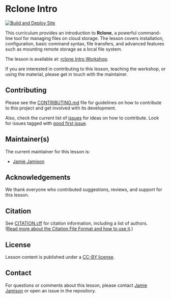 # Rclone Intro

[![Build and Deploy Site](https://github.com/ucla-data-science-center/rclone-intro/actions/workflows/sandpaper-main.yaml/badge.svg)](https://github.com/ucla-data-science-center/rclone-intro/actions/workflows/sandpaper-main.yaml)

This curriculum provides an introduction to **Rclone**, a powerful command-line tool for managing files on cloud storage. The lesson covers installation, configuration, basic command syntax, file transfers, and advanced features such as mounting remote storage as a local file system.

The lesson is available at: [rclone Intro Workshop](https://ucla-data-science-center.github.io/rclone-intro/).

If you are interested in contributing to this lesson, teaching the workshop, or using the material, please get in touch with the maintainer.

## Contributing
Please see the [CONTRIBUTING.md](CONTRIBUTING.md) file for guidelines on how to contribute to this project and get involved with its development.

Also, check the current list of [issues](https://github.com/ucla-data-science-center/rclone-intro/issues) for ideas on how to contribute. Look for issues tagged with [good first issue](https://img.shields.io/badge/-good%20first%20issue-gold).

## Maintainer(s)
The current maintainer for this lesson is:

* [Jamie Jamison](https://github.com/jmjamison)

## Acknowledgements
We thank everyone who contributed suggestions, reviews, and support for this lesson.

## Citation
See [CITATION.cff](CITATION.cff) for citation information, including a list of authors.  
([Read more about the Citation File Format and how to use it](https://citation-file-format.github.io/).)

## License
Lesson content is published under a [CC-BY license](LICENSE.md).

## Contact
For questions or comments about this lesson, please contact [Jamie Jamison](https://github.com/jmjamison) or open an issue in the repository.
